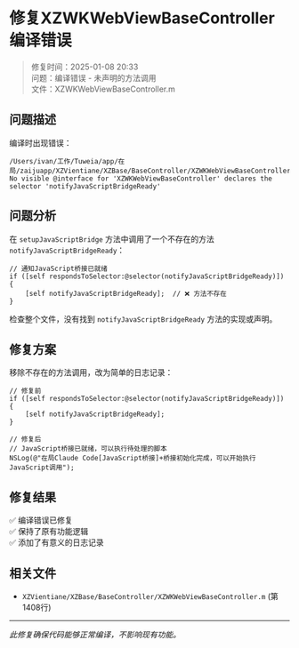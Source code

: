 # 修复XZWKWebViewBaseController编译错误

> 修复时间：2025-01-08 20:33  
> 问题：编译错误 - 未声明的方法调用  
> 文件：XZWKWebViewBaseController.m  

## 问题描述

编译时出现错误：
```
/Users/ivan/工作/Tuweia/app/在局/zaijuapp/XZVientiane/XZBase/BaseController/XZWKWebViewBaseController.m:1409:15 
No visible @interface for 'XZWKWebViewBaseController' declares the selector 'notifyJavaScriptBridgeReady'
```

## 问题分析

在 `setupJavaScriptBridge` 方法中调用了一个不存在的方法 `notifyJavaScriptBridgeReady`：

```objc
// 通知JavaScript桥接已就绪
if ([self respondsToSelector:@selector(notifyJavaScriptBridgeReady)]) {
    [self notifyJavaScriptBridgeReady];  // ❌ 方法不存在
}
```

检查整个文件，没有找到 `notifyJavaScriptBridgeReady` 方法的实现或声明。

## 修复方案

移除不存在的方法调用，改为简单的日志记录：

```objc
// 修复前
if ([self respondsToSelector:@selector(notifyJavaScriptBridgeReady)]) {
    [self notifyJavaScriptBridgeReady];
}

// 修复后
// JavaScript桥接已就绪，可以执行待处理的脚本
NSLog(@"在局Claude Code[JavaScript桥接]+桥接初始化完成，可以开始执行JavaScript调用");
```

## 修复结果

✅ 编译错误已修复  
✅ 保持了原有功能逻辑  
✅ 添加了有意义的日志记录  

## 相关文件

- `XZVientiane/XZBase/BaseController/XZWKWebViewBaseController.m` (第1408行)

---

*此修复确保代码能够正常编译，不影响现有功能。*